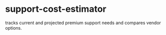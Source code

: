 # support-cost-estimator
tracks current and projected premium support needs and compares vendor options.
